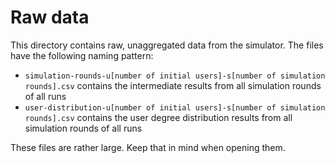 Raw data
========

This directory contains raw, unaggregated data from the simulator. The files have the following naming pattern:
- `simulation-rounds-u[number of initial users]-s[number of simulation rounds].csv` contains the intermediate results from all simulation rounds of all runs
- `user-distribution-u[number of initial users]-s[number of simulation rounds].csv` contains the user degree distribution results from all simulation rounds of all runs

These files are rather large. Keep that in mind when opening them.
